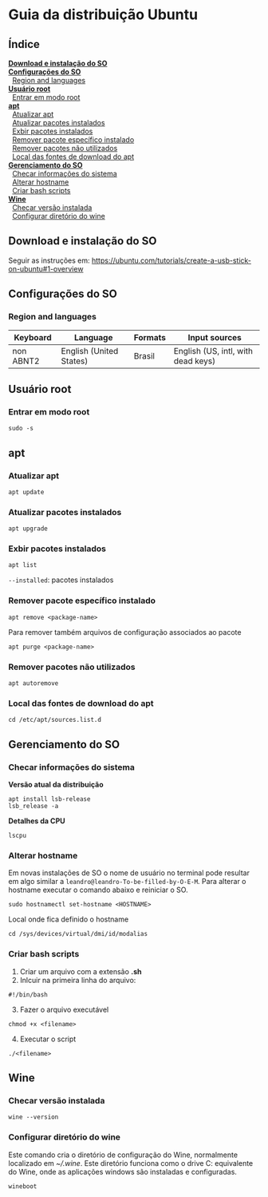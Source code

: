 # Guia da distribuição Ubuntu

## Índice
[**Download e instalação do SO**](#download-e-instalação-do-so)  
[**Configurações do SO**](#configurações-do-so)  
&nbsp;&nbsp;[Region and languages](#region-and-languages)  
[**Usuário root**](#usuário-root)  
&nbsp;&nbsp;[Entrar em modo root](#entrar-em-modo-root)  
[**apt**](#apt)  
&nbsp;&nbsp;[Atualizar apt](#atualizar-apt)  
&nbsp;&nbsp;[Atualizar pacotes instalados](#atualizar-pacotes-instalados)  
&nbsp;&nbsp;[Exbir pacotes instalados](#exbir-pacotes-instalados)  
&nbsp;&nbsp;[Remover pacote específico instalado](#remover-pacote-específico-instalado)  
&nbsp;&nbsp;[Remover pacotes não utilizados](#remover-pacotes-não-utilizados)  
&nbsp;&nbsp;[Local das fontes de download do apt](#local-das-fontes-de-download-do-apt)  
[**Gerenciamento do SO**](#gerenciamento-do-so)  
&nbsp;&nbsp;[Checar informações do sistema](#checar-informações-do-sistema)  
&nbsp;&nbsp;[Alterar hostname](#alterar-hostname)  
&nbsp;&nbsp;[Criar bash scripts](#criar-bash-scripts)  
[**Wine**](#wine)  
&nbsp;&nbsp;[Checar versão instalada](#checar-versão-instalada)  
&nbsp;&nbsp;[Configurar diretório do wine](#configurar-diretório-do-wine)  

## Download e instalação do SO

Seguir as instruções em: https://ubuntu.com/tutorials/create-a-usb-stick-on-ubuntu#1-overview

## Configurações do SO

### Region and languages

Keyboard|Language|Formats|Input sources
-|-|-|-
non ABNT2|English (United States)|Brasil|English (US, intl, with dead keys)

## Usuário root

### Entrar em modo root
```
sudo -s
```

## apt

### Atualizar apt
```
apt update
```

### Atualizar pacotes instalados
```
apt upgrade
```

### Exbir pacotes instalados
```
apt list
```
`--installed`: pacotes instalados

### Remover pacote específico instalado
```
apt remove <package-name>
```

Para remover também arquivos de configuração associados ao pacote
```
apt purge <package-name>
```

### Remover pacotes não utilizados
```
apt autoremove
```

### Local das fontes de download do apt
```
cd /etc/apt/sources.list.d
```

## Gerenciamento do SO

### Checar informações do sistema
**Versão atual da distribuição**
```
apt install lsb-release
lsb_release -a
```

**Detalhes da CPU**
```
lscpu
```

### Alterar hostname
Em novas instalações de SO o nome de usuário no terminal pode resultar em algo similar a `leandro@leandro-To-be-filled-by-O-E-M`. Para alterar o hostname executar o comando abaixo e reiniciar o SO.
```
sudo hostnamectl set-hostname <HOSTNAME>
```
Local onde fica definido o hostname
```
cd /sys/devices/virtual/dmi/id/modalias
```

### Criar bash scripts
1. Criar um arquivo com a extensão **.sh**  
2. Inlcuir na primeira linha do arquivo:
```
#!/bin/bash
```
3. Fazer o arquivo executável
```
chmod +x <filename>
```
4. Executar o script
```
./<filename>
```

## Wine

### Checar versão instalada
```
wine --version
```

### Configurar diretório do wine

Este comando cria o diretório de configuração do Wine, normalmente localizado em *~/.wine*. Este diretório funciona como o drive C: equivalente do Wine, onde as aplicações windows são instaladas e configuradas.
```
wineboot
```

